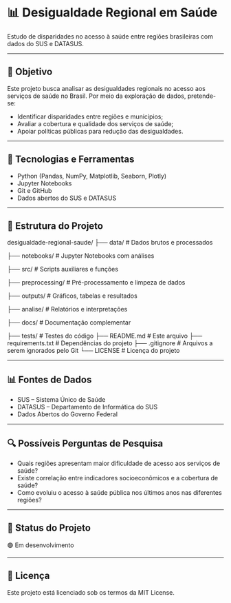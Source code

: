 # 📊 Desigualdade Regional em Saúde

Estudo de disparidades no acesso à saúde entre regiões brasileiras com dados do SUS e DATASUS.

---

## 🎯 Objetivo

Este projeto busca analisar as desigualdades regionais no acesso aos serviços de saúde no Brasil. Por meio da exploração de dados, pretende-se:

- Identificar disparidades entre regiões e municípios;
- Avaliar a cobertura e qualidade dos serviços de saúde;
- Apoiar políticas públicas para redução das desigualdades.

---

## 🧰 Tecnologias e Ferramentas

- Python (Pandas, NumPy, Matplotlib, Seaborn, Plotly)  
- Jupyter Notebooks  
- Git e GitHub  
- Dados abertos do SUS e DATASUS  

---

## 📁 Estrutura do Projeto

desigualdade-regional-saude/
├── data/ # Dados brutos e processados

├── notebooks/ # Jupyter Notebooks com análises

├── src/ # Scripts auxiliares e funções

├── preprocessing/ # Pré-processamento e limpeza de dados

├── outputs/ # Gráficos, tabelas e resultados

├── analise/ # Relatórios e interpretações

├── docs/ # Documentação complementar

├── tests/ # Testes do código
├── README.md # Este arquivo
├── requirements.txt # Dependências do projeto
├── .gitignore # Arquivos a serem ignorados pelo Git
└── LICENSE # Licença do projeto


---

## 📊 Fontes de Dados

- SUS – Sistema Único de Saúde  
- DATASUS – Departamento de Informática do SUS  
- Dados Abertos do Governo Federal  

---

## 🔍 Possíveis Perguntas de Pesquisa

- Quais regiões apresentam maior dificuldade de acesso aos serviços de saúde?  
- Existe correlação entre indicadores socioeconômicos e a cobertura de saúde?  
- Como evoluiu o acesso à saúde pública nos últimos anos nas diferentes regiões?  

---

## 📌 Status do Projeto

🟢 Em desenvolvimento

---

## 📄 Licença

Este projeto está licenciado sob os termos da MIT License.
